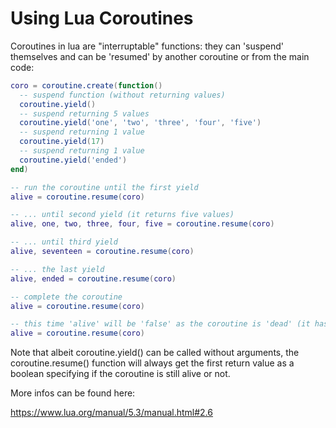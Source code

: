 # Using Lua Coroutines

Coroutines in lua are "interruptable" functions: they can 'suspend' themselves and can be 'resumed' by another coroutine or from the main code:

```lua
coro = coroutine.create(function()
  -- suspend function (without returning values)
  coroutine.yield()
  -- suspend returning 5 values
  coroutine.yield('one', 'two', 'three', 'four', 'five')
  -- suspend returning 1 value
  coroutine.yield(17)
  -- suspend returning 1 value
  coroutine.yield('ended')
end)

-- run the coroutine until the first yield
alive = coroutine.resume(coro)

-- ... until second yield (it returns five values)
alive, one, two, three, four, five = coroutine.resume(coro)

-- ... until third yield
alive, seventeen = coroutine.resume(coro)

-- ... the last yield
alive, ended = coroutine.resume(coro)

-- complete the coroutine
alive = coroutine.resume(coro)

-- this time 'alive' will be 'false' as the coroutine is 'dead' (it has finished its work)
alive = coroutine.resume(coro)
```

Note that albeit coroutine.yield() can be called without arguments, the coroutine.resume() function will always get the first return value as a boolean specifying if the coroutine is still alive or not.

More infos can be found here:

https://www.lua.org/manual/5.3/manual.html#2.6
